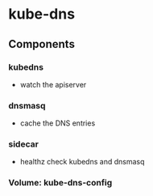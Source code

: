 # kube-dns

## Components
### kubedns
- watch the apiserver 

### dnsmasq
- cache the DNS entries

### sidecar
-  healthz check kubedns and dnsmasq

### Volume: kube-dns-config



